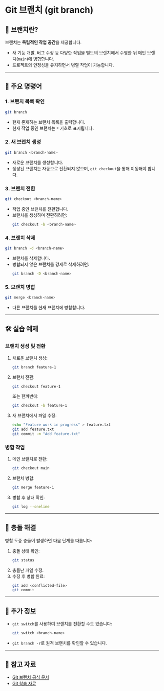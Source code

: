 # Git 브랜치 (git branch)

## 🎯 브랜치란?
브랜치는 **독립적인 작업 공간**을 제공합니다.  
- 새 기능 개발, 버그 수정 등 다양한 작업을 별도의 브랜치에서 수행한 뒤 메인 브랜치(`main`)에 병합합니다.
- 프로젝트의 안정성을 유지하면서 병렬 작업이 가능합니다.

---

## 📘 주요 명령어
### 1. **브랜치 목록 확인**
```bash
git branch
```
- 현재 존재하는 브랜치 목록을 출력합니다.
- 현재 작업 중인 브랜치는 `*` 기호로 표시됩니다.

### 2. **새 브랜치 생성**
```bash
git branch <branch-name>
```
- 새로운 브랜치를 생성합니다.
- 생성된 브랜치는 자동으로 전환되지 않으며, `git checkout`을 통해 이동해야 합니다.

### 3. **브랜치 전환**
```bash
git checkout <branch-name>
```
- 작업 중인 브랜치를 전환합니다.
- 브랜치를 생성하며 전환하려면:
  ```bash
  git checkout -b <branch-name>
  ```

### 4. **브랜치 삭제**
```bash
git branch -d <branch-name>
```
- 브랜치를 삭제합니다.
- 병합되지 않은 브랜치를 강제로 삭제하려면:
  ```bash
  git branch -D <branch-name>
  ```

### 5. **브랜치 병합**
```bash
git merge <branch-name>
```
- 다른 브랜치를 현재 브랜치에 병합합니다.

---

## 🛠️ 실습 예제
### 브랜치 생성 및 전환
1. 새로운 브랜치 생성:
   ```bash
   git branch feature-1
   ```
2. 브랜치 전환:
   ```bash
   git checkout feature-1
   ```
   또는 한꺼번에:
   ```bash
   git checkout -b feature-1
   ```

3. 새 브랜치에서 파일 수정:
   ```bash
   echo "Feature work in progress" > feature.txt
   git add feature.txt
   git commit -m "Add feature.txt"
   ```

### 병합 작업
1. 메인 브랜치로 전환:
   ```bash
   git checkout main
   ```

2. 브랜치 병합:
   ```bash
   git merge feature-1
   ```

3. 병합 후 상태 확인:
   ```bash
   git log --oneline
   ```

---

## 🌟 충돌 해결
병합 도중 충돌이 발생하면 다음 단계를 따릅니다:
1. 충돌 상태 확인:
   ```bash
   git status
   ```
2. 충돌난 파일 수정.
3. 수정 후 병합 완료:
   ```bash
   git add <conflicted-file>
   git commit
   ```

---

## 📝 추가 정보
- `git switch`를 사용하여 브랜치를 전환할 수도 있습니다:
  ```bash
  git switch <branch-name>
  ```
- `git branch -r`로 원격 브랜치를 확인할 수 있습니다.

---

## 🔗 참고 자료
- [Git 브랜치 공식 문서](https://git-scm.com/docs/git-branch)
- [Git 학습 자료](https://learngitbranching.js.org/)
